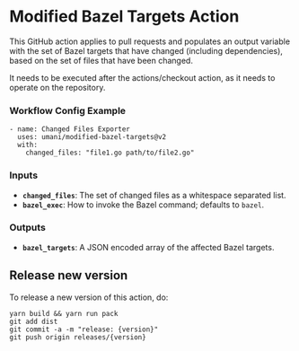 # Modified Bazel Targets Action

This GitHub action applies to pull requests and populates an output variable with the set of Bazel targets that have changed (including dependencies), based on the set of files that have been changed.

It needs to be executed after the actions/checkout action, as it needs to operate on the repository.

### Workflow Config Example

```
- name: Changed Files Exporter
  uses: umani/modified-bazel-targets@v2
  with:
    changed_files: "file1.go path/to/file2.go"
```

### Inputs

-   **`changed_files`**: The set of changed files as a whitespace separated list.
-   **`bazel_exec`**: How to invoke the Bazel command; defaults to `bazel`.

### Outputs

-   **`bazel_targets`**: A JSON encoded array of the affected Bazel targets.

## Release new version

To release a new version of this action, do:

```
yarn build && yarn run pack
git add dist
git commit -a -m "release: {version}"
git push origin releases/{version}
```
